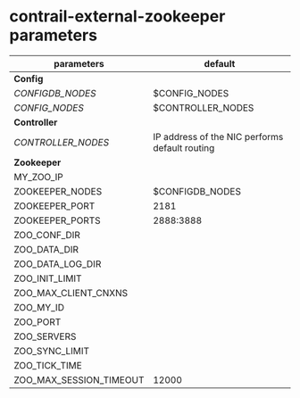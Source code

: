 # contrail-external-zookeeper parameters

| parameters              | default                                        |
| --------------------    | ---------------------------------------------- |
| **Config**              |                                                |
| *CONFIGDB_NODES*        | $CONFIG_NODES                                  |
| *CONFIG_NODES*          | $CONTROLLER_NODES                              |
| **Controller**          |                                                |
| *CONTROLLER_NODES*      | IP address of the NIC performs default routing |
| **Zookeeper**           |                                                |
| MY_ZOO_IP               |                                                |
| ZOOKEEPER_NODES         | $CONFIGDB_NODES                                |
| ZOOKEEPER_PORT          | 2181                                           |
| ZOOKEEPER_PORTS         | 2888:3888                                      |
| ZOO_CONF_DIR            |                                                |
| ZOO_DATA_DIR            |                                                |
| ZOO_DATA_LOG_DIR        |                                                |
| ZOO_INIT_LIMIT          |                                                |
| ZOO_MAX_CLIENT_CNXNS    |                                                |
| ZOO_MY_ID               |                                                |
| ZOO_PORT                |                                                |
| ZOO_SERVERS             |                                                |
| ZOO_SYNC_LIMIT          |                                                |
| ZOO_TICK_TIME           |                                                |
| ZOO_MAX_SESSION_TIMEOUT | 12000                                          |  